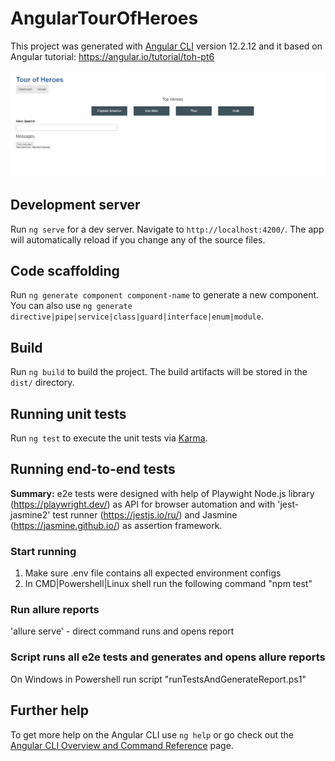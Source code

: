# AngularTourOfHeroes

This project was generated with [Angular CLI](https://github.com/angular/angular-cli) version 12.2.12 and it based on Angular tutorial: https://angular.io/tutorial/toh-pt6 

![Main page Image](/images/MainPage.png)

## Development server

Run `ng serve` for a dev server. Navigate to `http://localhost:4200/`. The app will automatically reload if you change any of the source files.

## Code scaffolding

Run `ng generate component component-name` to generate a new component. You can also use `ng generate directive|pipe|service|class|guard|interface|enum|module`.

## Build

Run `ng build` to build the project. The build artifacts will be stored in the `dist/` directory.

## Running unit tests

Run `ng test` to execute the unit tests via [Karma](https://karma-runner.github.io).

## Running end-to-end tests

<b>Summary:</b> e2e tests were designed with help of Playwight Node.js library (https://playwright.dev/) as API for browser automation and with 'jest-jasmine2' test runner (https://jestjs.io/ru/) and Jasmine (https://jasmine.github.io/) as assertion framework. 

### Start running

1) Make sure .env file contains all expected environment configs
2) In CMD|Powershell|Linux shell run the following command "npm test"  

### Run allure reports

'allure serve' - direct command runs and opens report

### Script runs all e2e tests and generates and opens allure reports

On Windows in Powershell run script "runTestsAndGenerateReport.ps1"

## Further help

To get more help on the Angular CLI use `ng help` or go check out the [Angular CLI Overview and Command Reference](https://angular.io/cli) page.

